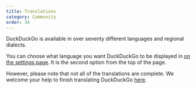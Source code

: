 ```yaml
---
title: Translations
category: Community
order: 34
---
```


<p>
    DuckDuckGo is available in over seventy different languages and regional
    dialects.
</p>

<p>
    You can choose what language you want DuckDuckGo to be displayed in
    <a href="https://duckduckgo.com/settings">on the settings page</a>. It is the
    second option from the top of the page.
</p>

<p>
    However, please note that not all of the translations are complete. We welcome
    your help to finish translating DuckDuckGo
    <a href="https://duck.co/translate">here</a>.
</p>